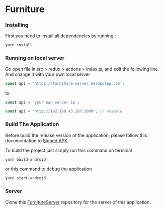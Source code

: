 # Furniture

### Installing

First you need to install all dependencies by running :

```bash
yarn install
```

### Running on local server

Go open file in src > redux > actions > index.js, and edit the following line. And change it with your own local server

```javascript
const api = 'https://furniture-server.herokuapp.com';
```

to

```javascript
const api = 'your own server ip';

const api = 'http://192.168.43.197:3000'; // example
```

### Build The Application

Before build the release version of the application, please follow this documentation to [Signed APK](https://facebook.github.io/react-native/docs/signed-apk-android)

To build the project just simply run this command on terminal

```sh
yarn build-android
```

or this command to debug the application

```sh
yarn start-android
```

### Server

Clone this [FurnitureServer](https://github.com/reynandapp1997/Furniture-Server) repository for the server of this application. 
